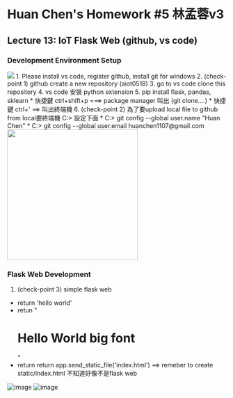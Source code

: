 # Huan Chen's Homework #5 林孟蓉v3

## Lecture 13: IoT Flask Web (github, vs code)
### Development Environment Setup
<img src="https://www.ronan.bzh/p/dynamic-charts-with-highcharts-sqlite-and-python/dynamic-charts-with-Highcharts-SQLite-Python_hu5e0addf2b3f28357bc3c2d644de75f1a_118894_1600x0_resize_linear_2.png">
1. Please install vs code, register github, install git for windows
2. (check-point 1) github create a new repository (aiot0518)
3. go to vs code clone this repository  
4. vs code 安裝 python extension 
5. pip install flask, pandas, sklearn 
  * 快捷鍵 ctrl+shift+p ===> package manager 叫出 (git clone....)
  * 快捷鍵 ctrl+' ==> 叫出終端機 
6. (check-point 2) 為了要upload local file to github from local要終端機 C:> 設定下面
   * C:> git config --global user.name "Huan Chen"
   * C:> git config --global user.email huanchen1107@gmail.com
 <img src="./step.jpg" height=300 />  

### Flask Web Development 

1. (check-point 3) simple flask web
 * return 'hello world'
 * retun "<h1>Hello World big font</h1>"
 * return return app.send_static_file('index.html')  ==> remeber to create static/index.html
 不知道好像不是flask web

![image](https://user-images.githubusercontent.com/105787653/170056850-50e7cb4a-38bb-422c-8171-7c20a64b6a56.png)
![image](https://user-images.githubusercontent.com/105787653/170057795-fb683b9b-3566-490f-a701-3021fbe1a3b6.png)



